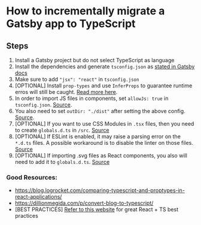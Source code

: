 # How to incrementally migrate a Gatsby app to TypeScript

## Steps

1. Install a Gatsby project but do not select TypeScript as language
2. Install the dependencies and generate `tsconfig.json` as [stated in Gatsby docs](https://www.gatsbyjs.com/docs/how-to/custom-configuration/typescript/#migrating-to-typescript)
3. Make sure to add `"jsx": "react"` in `tsconfig.json`
4. [OPTIONAL] Install `prop-types` and use `InferProps` to guarantee runtime erros will still be caught. [Read more here](https://blog.logrocket.com/comparing-typescript-and-proptypes-in-react-applications/).
5. In order to import JS files in components, set `allowJs: true` in `tsconfig.json`. [Source](https://stackoverflow.com/a/56909179/4487722).
6. You also need to set `outDir: "./dist"` after setting the above config. [Source](https://stackoverflow.com/a/52910292/4487722).
7. [OPTIONAL] If you want to use CSS Modules in `.tsx` files, then you need to create `globals.d.ts` in `/src`. [Source](https://stackoverflow.com/a/71093050/4487722)
8. [OPTIONAL] If ESLint is enabled, it may raise a parsing error on the `*.d.ts` files. A possible workaround is to disable the linter on those files. [Source](https://stackoverflow.com/a/63239805/4487722)
9. [OPTIONAL] If importing .svg files as React components, you also will need to add it to `globals.d.ts`. [Source](https://stackoverflow.com/a/71904207/4487722)

### Good Resources:

- https://blog.logrocket.com/comparing-typescript-and-proptypes-in-react-applications/
- https://dillionmegida.com/p/convert-blog-to-typescript/
- [BEST PRACTICES] [Refer to this website](https://react-typescript-cheatsheet.netlify.app/) for great React + TS best practices
